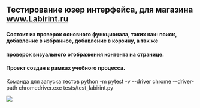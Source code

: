 ## Тестирование юзер интерфейса, для магазина www.Labirint.ru 

#### Состоит из проверок основного функционала, таких как: поиск, добавление в избранное, добавление в корзину, а так же 
#### проверок визуального отображения контента на странице.
#### Проект создан в рамках учебного процесса.

Команда для запуска тестов python -m pytest -v --driver chrome --driver-path chromedriver.exe tests/test_labirint.py

![](https://wampi.ru/image/RrHmWWY)
